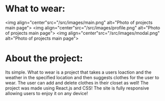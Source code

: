 # What to wear:

<img align="center"src="/src/images/main.png" alt="Photo of projects main page">
<img align="center"src="/src/images/profile.png" alt="Photo of projects main page">
<img align="center"src="/src/images/modal.png" alt="Photo of projects main page">

# About the project:

Its simple. What to wear is a project that takes a users loaction and the weather in the specified location and then suggests clothes for the user to wear. The user can add and delete clothes in their closet as well! The project was made using React.js and CSS! The site is fully responsive allowing users to enjoy it on any device!
